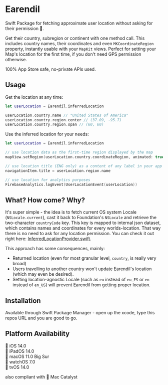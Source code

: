 # Earendil

Swift Package for fetching approximate user location without asking for their permission 👺.

Get their country, subregion or continent with one method call. This includes country names, their coordinates and even `MKCoordinateRegion` property, instantly usable with your `MapKit` views. Perfect for setting your Map's location for the first time, if you don't need GPS permission otherwise.

100% App Store safe, no-private APIs used.
</br>

## Usage

Get the location at any time:
```swift
let userLocation = Earendil.inferredLocation

userLocation.country.name // "United States of America"
userLocation.country.region.center // (37.09, -95.7)
userLocation.country.region.span // (60, 60)
```

Use the inferred location for your needs:
```swift
let userLocation = Earendil.inferredLocation

// use location data as the first-time region displayed by the map
mapView.setRegion(userLocation.country.coordinateRegion, animated: true)

// use location title (ENG only) as a content of any label in your app
navigationItem.title = userLocation.region.name

// use location for analytics purposes
FirebaseAnalytics.logEvent(UserLocationEvent(userLocation))
```

## What? How come? Why?
It's super simple - the idea is to fetch current OS system Locale (`NSLocale.current`), cast it back to Foundation's `NSLocale` and retrieve the two-character `countryCode` key. This key is mapped to internal json dataset, which contains names and coordinates for every worlds-location. That way there is no need to ask for any location permission. You can check it out right here: [InferredLocationProvider.swift](Sources/Earendil/Internals/InferredLocationProvider.swift#L22).

This approach has some consequences, mainly:
- Returned location (even for most granular level, `country`, is really very broad)
- Users travelling to another country won't update Earendil's location (which may even be desired).
- Setting location-agnostic Locale (such as `eu` instead of `eu_ES` or `en` instead of `en_US`) will prevent Earendil from getting proper location.

## Installation


Available through Swift Package Manager - open up the xcode, type this repos URL and you are good to go.
</br>

## Platform Availability

 iOS 14.0</br>
 iPadOS 14.0</br>
 macOS 11.0 Big Sur</br>
 watchOS 7.0</br>
 tvOS 14.0</br>

also compliant with  Mac Catalyst
</br>
